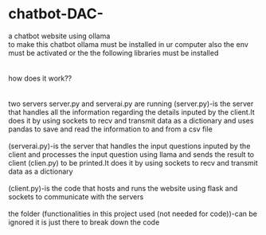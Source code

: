 # chatbot-DAC-
a chatbot website using ollama
<br>
to make this chatbot ollama must be installed in ur computer 
also the env must be activated or the the following libraries must be installed
<br>
<br>
<br>
how does it work??
<br>
<br>
<br>
two servers server.py and serverai.py are running 
(server.py)-is the server that handles all the information regarding the details inputed by the client.It does it by using sockets to recv and transmit data as a dictionary and uses pandas to save and read the information to and from a csv file 
<br>
<br>
(serverai.py)-is the server that handles the input questions inputed by the client and processes the input question using llama and sends the result to client (clien.py) to be printed.It does it by using sockets to recv and transmit data as a dictionary
<br>
<br>
(client.py)-is the code that hosts and runs the website using flask and sockets to communicate with the servers 
<br>
<br>
the folder (functionalities in this project used (not needed for code))-can be ignored it is just there to break down the code 

